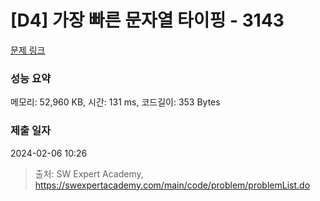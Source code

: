 # [D4] 가장 빠른 문자열 타이핑 - 3143 

[문제 링크](https://swexpertacademy.com/main/code/problem/problemDetail.do?contestProbId=AV_65wkqsb4DFAWS) 

### 성능 요약

메모리: 52,960 KB, 시간: 131 ms, 코드길이: 353 Bytes

### 제출 일자

2024-02-06 10:26



> 출처: SW Expert Academy, https://swexpertacademy.com/main/code/problem/problemList.do
